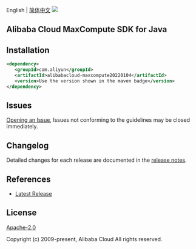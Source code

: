 English | [简体中文](README-CN.md)
![](https://aliyunsdk-pages.alicdn.com/icons/AlibabaCloud.svg)

## Alibaba Cloud MaxCompute SDK for Java

## Installation

```xml
<dependency>
   <groupId>com.aliyun</groupId>
   <artifactId>alibabacloud-maxcompute20220104</artifactId>
   <version>Use the version shown in the maven badge</version>
</dependency>
```

## Issues
[Opening an Issue](https://github.com/aliyun/alibabacloud-java-async-sdk/issues/new), Issues not conforming to the guidelines may be closed immediately.

## Changelog
Detailed changes for each release are documented in the [release notes](./ChangeLog.txt).

## References
* [Latest Release](https://github.com/aliyun/alibabacloud-async-java-sdk/)

## License
[Apache-2.0](http://www.apache.org/licenses/LICENSE-2.0)

Copyright (c) 2009-present, Alibaba Cloud All rights reserved.